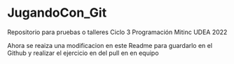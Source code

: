 # JugandoCon_Git
Repositorio para pruebas o talleres Ciclo 3 Programación Mitinc UDEA 2022 

Ahora se reaiza una modificacion en este Readme para guardarlo en el Github y realizar el ejercicio en del pull en en equipo 
